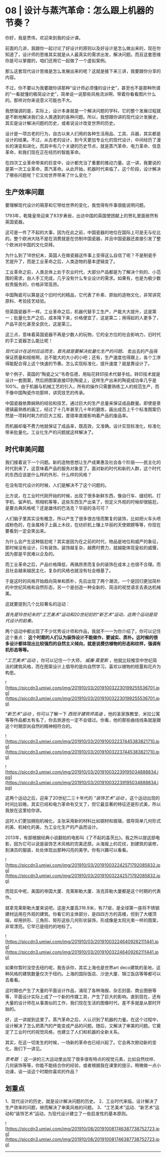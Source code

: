 # 08 | 设计与蒸汽革命：怎么跟上机器的节奏？

你好，我是贾伟，欢迎来到我的设计课。

前面的几讲，我跟你一起讨论了好设计的原则以及好设计是怎么做出来的，现在你知道了，设计师的思维其实就是从人最真实的需求出发，解决问题。而且这套思维你是可以掌握的，咱们还用它一起做了一个虚拟案例。

那么这套现代设计思维是怎么发展出来的呢？这就是接下来三讲，我要跟你分享的内容。

不过，你不要以为我要跟你讲那种“设计师必须懂的设计史”，甚至也不是那种所谓的“一看就懂的极简设计史”，简单说一说那些风格流派啊、带着你看看图片什么的。那样对你来说意义可能也不大。

我想强调的是，实际上，设计本身就是一个解决问题的学科，它的整个发展过程就是不断地解决我们全人类遇到的各种问题。所以，我想跟你讲的现代设计发展史，其实是设计解决问题的历史，或者说设计改变世界的历史。

设计是一项古老的行为，自古以来人们用的各种生活用品、工具、兵器，其实都是设计的结果。不过，从古老的设计，到今天更加专业化的现代设计，中间经历了漫长的演变和进化，而其中有几个关键的历史节点，就是蒸汽革命、电力革命、信息革命，和我们现在正在经历的智能革命。

在四次工业革命带来的巨变中，设计都充当了重要的推动力量。这一讲，我要说的是第一次工业革命，蒸汽革命。从此开始，机器时代来临了。这个阶段，设计解决了哪些问题呢？它又给世界带来了什么变化？

## 生产效率问题

要理解现代设计的萌芽和它带给世界的变化，我觉得有件事很能说明问题。

1793年，乾隆皇帝迎来了83岁寿辰，出访中国的英国使团献上的贺礼里面居然有英国瓷器。

这可是一件了不起的大事，因为在此之前，中国瓷器的地位在国际上可是无与伦比的。整个欧洲大陆不是在消费就是在仿制中国瓷器，并且中国瓷器还直接引发了整个欧洲对中国的文化崇拜。

为什么到了18世纪末，英国人在做瓷器这件事上变得这么自信了呢？不是制瓷手艺提升了，而是工业革命之后，人类造物的基本逻辑变了。

工业革命之前，人类总体上处于农业时代，大部分产品都是为了解决个别的、小范围的需求，由人手工完成，几乎没有什么专业设计的需求。如果有，也是为极少数权贵服务的，价格非常高昂。

中国陶瓷可以算是这个旧时代的精品，它代表了朴素、原始的造物文化，非常讲究原料、考验技艺经验。

但英国瓷器不一样。工业革命之后，机器代替手工生产，产能大大提升，这是第一；批量化生产之后，成本降下来，价格便宜了，这是第二；用得起的人更多了，产品平民化甚至全民化，这是第三。

这三点，意味着英国瓷器不再是少数人的玩物，它的全方位的社会影响力，旧时代的手工瓷器怎么能比呢！

 *现代设计在这时应运而生，首先就是要解决批量化生产的问题。* 卖出去的产品得保证质量和规格啊，总不能大的大小的小吧；还有，生产速度也得跟上，各个工序得能配合得上这个快速的节奏。怎么实现标准化，提升速度？就是靠设计了。

举个例子，英国的“陶瓷之父”韦奇伍德，用贴花转印技术代替手绘。转印技术就是设计一套图案，然后把图案直接印到陶瓷上，这样生产出来的陶瓷成功率几乎是100%。由于机器与机械工艺的引入，所有的操作只需要熟练工人的规范生产，而不像中国陶瓷作坊那样，讲究技艺的传承。

中国瓷器依靠娴熟的经验和技艺，通过巨大的生产总量来保证成品数量。即使是景德镇最熟练的画工，经过了十几年甚至几十年的磨炼，画出成百上千个标准图案仍然是一项耗时耗力的巨大工程，差错率直接影响着产品的废品率。

而机器却毫不费力地就保证了成品率，既高效，又准确。设计实现标准化，标准化带来批量化。工业化生产的问题就这样解决了。

## 时代审美问题

我们接着说下一个问题。新的造物思想让生产成果惠及社会各个阶层——民主化的时代到来了。这意味着产品的服务对象变了。面对新的时代和新的人群，这个时代的东西应该是什么样的外形、什么样的风格？

在没有现代设计的时候，人们是解决不了这个问题的。

比方说，在工业时代刚开始的时候，出现了很多新鲜东西，像自行车、缝纫机、打字机、留声机、照相机等等，这些东西生产出来了，但定义外观的时候却很尴尬，是要古典风格呢？还是雄伟的巴洛克？华丽的洛可可？

人们脑子里其实没有概念，所以产生了很多很古怪而繁复的装饰，比如把火车头喷成粉色的，在金属椅子上画上木纹，在纺织机上镶上华丽的天使翅膀等等，你现在要看到一定会笑出来。

为什么会产生这种尴尬呢？其实是因为在之前的时代，物品是地位和威严的象征，那时候没有设计，只有装饰。装饰越复杂，越费时费力，就越能体现皇权的威慑，因为那是平民难以企及的。

而工业革命之后，产品价格降低，再搞昂贵而复杂的装饰在成本上也很不合理。而且社会越来越民主化，复杂的风格也就没有社会根基了。

于是这时的风格开始趋向简单和质朴，先后出现了两个潮流，一个是回归更加简朴的中世纪风格和自然形态，另一个是创造一种全新的、简洁的视觉语言去表达机械美。

这就要提到几个比较著名的运动：

 *首先是19世纪末的“工艺美术”运动和20世纪初的“新艺术”运动，这两个运动是现代设计的前奏。*

两个运动中都出现了不少优秀设计师和作品，我就不一一为你介绍了，你可以记住这个重点： **这个时期的人们认为装饰设计不能做作，要诚实、质朴。这时候的很多设计都体现出比较强烈的自然主义倾向，就是说模仿植物的形态和纹样，强调有机形态等等。**

 *“工艺美术”运动* ，你可以记住一个大师， *威廉·莫里斯* ，他就比较推崇中世纪简洁的建筑风格，而在图案设计上倡导的是向自然学习，喜欢以植物的枝蔓和花卉为构思。

![https://piccdn3.umiwi.com/img/201910/03/201910032230199255536701.jpg](https://piccdn3.umiwi.com/img/201910/03/201910032230199255536701.jpg)

 *“新艺术”运动* ，你可以了解一下 *西班牙建筑师高迪* ，他的圣家族教堂、米拉公寓等等作品都太有名了，你去旅游也一定不会错过。你看，他的那些曲线线条就是跟这个时期崇尚自然的精神相符合的。

![https://piccdn3.umiwi.com/img/201910/03/201910032237445383821710.jpg](https://piccdn3.umiwi.com/img/201910/03/201910032237445383821710.jpg)

![https://piccdn3.umiwi.com/img/201910/03/201910032239195034888834.jpg](https://piccdn3.umiwi.com/img/201910/03/201910032239195034888834.jpg)

这两个运动之后，迎来了20世纪二三十年代的 *“装饰艺术”运动* 。这个运动出现的时间比较晚，其实已经和电力革命有交叉了，但它最显著的特征还是形式美，所以我放在这里给你讲。

这时人们更加拥抱机械化，主张采用新的材料比如钢材和玻璃，倡导简单几何形式的美、机械化的美，为工业化生产的产品而设计。

2013年，有部根据经典小说翻拍的电影叫《了不起的盖茨比》。我之所以提这部电影，因为它可以说是装饰艺术风格的完美还原。从海报上的花纹，到建筑的装修，到演员的服装，处处体现出那种闪亮的美学。你有兴趣可以看看。

![https://piccdn3.umiwi.com/img/201910/03/201910032242571792085832.jpg](https://piccdn3.umiwi.com/img/201910/03/201910032242571792085832.jpg)

而现实中呢，美国的帝国大厦、克莱斯勒大厦、洛克菲勒大厦都是这个时期的代表作。

就拿克莱斯勒大厦来说吧，这座大厦高318.9米，有77层，是全球第一座将不锈钢建材运用在外观的建筑。你看它的主体部分，是四四方方的高楼，但到了大楼顶端，却用拱形、三角形、矩形这些几何形状装饰，形成像是太阳光束一样的图案，非常漂亮。它早已是纽约的地标了。

![https://piccdn3.umiwi.com/img/201910/03/201910032246409262111441.jpg](https://piccdn3.umiwi.com/img/201910/03/201910032246409262111441.jpg)

如果你暂时没空去纽约呢，我告诉你，其实上海也是世界art deco建筑的圣地，这种风格的建筑数量仅次于纽约。上海的国际饭店、沙逊大厦、锦江饭店等等都可以去看看。

这时期也产生了大量的平面设计作品，涌现了各种海报、杂志封面、商业图册等等，平面设计实际上成了一个新的传媒工具，产生了巨大的影响。直到现在，还有大量的设计师在从事类似的工作，我们现在生活的图像时代，差不多就是从那时开始的。

好，这一讲就到这里了。蒸汽革命之后，人认识到了机器的力量。在这个过程中，设计解决了怎么把蒸汽的产能变成产品的问题。随后，又解决了审美的问题。它奠定了工业时代的视觉风格，也建立了人们和机器的全新关系。

其实，在这一切发生的时候，一场新的革命也已经兴起了。它会再次掀动新的变化，我们下一讲见。

 *思考题* ：这一讲的三大运动里出现了很多很有特点的视觉元素，比如自然纹样、几何装饰等等，你能不能结合你的经验，或者根据我在课里的提示，稍微做一点小功课，谈一谈这个时期你喜欢的作品？

## 划重点

1、现代设计的历史，就是设计解决问题的历史。
2、工业时代来临，设计解决了生产效率的问题，继而解决了审美风格的问题。
3、“工艺美术”运动、“新艺术”运动和“装饰艺术”运动，为现代设计建立了一些启发性的基本原则。

![https://piccdn3.umiwi.com/img/201910/08/201910081746387738752723.jpg](https://piccdn3.umiwi.com/img/201910/08/201910081746387738752723.jpg)

---
